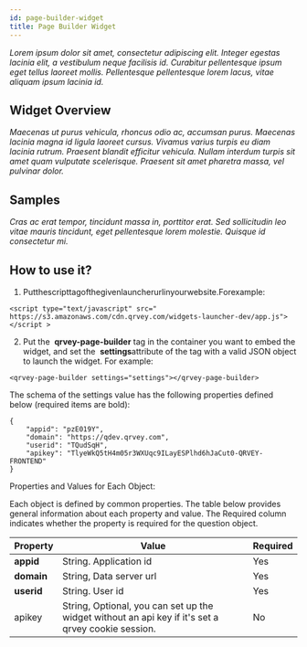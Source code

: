 ```yaml
---
id: page-builder-widget
title: Page Builder Widget
---
```


*Lorem ipsum dolor sit amet, consectetur adipiscing elit. Integer egestas lacinia elit, a vestibulum neque facilisis id. Curabitur pellentesque ipsum eget tellus laoreet mollis. Pellentesque pellentesque lorem lacus, vitae aliquam ipsum lacinia id.*

## Widget Overview
*Maecenas ut purus vehicula, rhoncus odio ac, accumsan purus. Maecenas lacinia magna id ligula laoreet cursus. Vivamus varius turpis eu diam lacinia rutrum. Praesent blandit efficitur vehicula. Nullam interdum turpis sit amet quam vulputate scelerisque. Praesent sit amet pharetra massa, vel pulvinar dolor.*

## Samples
*Cras ac erat tempor, tincidunt massa in, porttitor erat. Sed sollicitudin leo vitae mauris tincidunt, eget pellentesque lorem molestie. Quisque id consectetur mi.* 

## How to use it?

1. Putthescripttagofthegivenlauncherurlinyourwebsite.Forexample:

```
<script​ ​type="​text/javascript​" src="​https://s3.amazonaws.com/cdn.qrvey.com/widgets-launcher-dev/app.js​"></script >
```

2. Put the ​ **qrvey-page-builder** ​tag​ ​in the container you want to embed the widget, and set the ​ **settings** ​attribute of the tag with a valid JSON object to launch the widget. For example:

```
<qrvey-page-builder settings="​settings​"></qrvey-page-builder>
```

The schema of the settings value has the following properties defined below (required items are bold):

```
{
    "appid": ​"pzE019Y",
    "domain": ​"https://qdev.qrvey.com",
    "userid": ​"TQudSqH",
    "apikey": "TlyeWkQ5tH4m05r3WXUqc9ILayESPlhd6hJaCut0-QRVEY-FRONTEND"		
}
```

Properties and Values for Each Object:

Each object is defined by common properties. The table below provides general information about each property and value. The Required column indicates whether the property is required for the question object.

| **Property** | **Value** | **Required** |
| --- | --- | --- |
| **appid** | String. Application id | Yes |
| **domain** | String, Data server url | Yes |
| **userid** | String. User id | Yes |
| apikey | String, Optional, you can set up the widget without an api key if it&#39;s set a qrvey cookie session. | No |